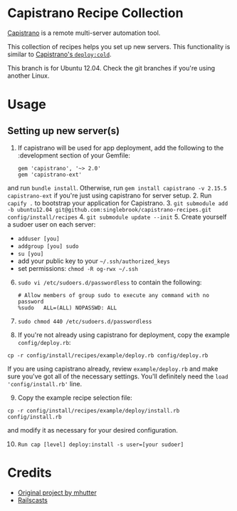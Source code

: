 Capistrano Recipe Collection
============================
[Capistrano](http://www.capistranorb.com/) is a remote multi-server automation tool.

This collection of recipes helps you set up new servers. This functionality is similar to [Capistrano's `deploy:cold`](https://github.com/capistrano/capistrano/wiki/2.x-From-The-Beginning#about-deploycold).

This branch is for Ubuntu 12.04. Check the git branches if you're using another Linux.

Usage
======

Setting up new server(s)
------

1. If capistrano will be used for app deployment, add the following to the :development section of your Gemfile:

    ```
    gem 'capistrano', '~> 2.0'
    gem 'capistrano-ext'
    ```

  and run `bundle install`. Otherwise, run `gem install capistrano -v 2.15.5 capistrano-ext` if you're just using capistrano for server setup.
2. Run `capify .` to bootstrap your application for Capistrano.
3. `git submodule add -b ubuntu12.04 git@github.com:singlebrook/capistrano-recipes.git config/install/recipes`
4. `git submodule update --init`
5. Create yourself a sudoer user on each server:
  * `adduser [you]`
  * `addgroup [you] sudo`
  * `su [you]`
  * add your public key to your `~/.ssh/authorized_keys`
  * set permissions: `chmod -R og-rwx ~/.ssh`
6. `sudo vi /etc/sudoers.d/passwordless` to contain the following:

    ```
    # Allow members of group sudo to execute any command with no password
    %sudo   ALL=(ALL) NOPASSWD: ALL
    ```

7. `sudo chmod 440 /etc/sudoers.d/passwordless`
8. If you're not already using capistrano for deployment, copy the example `config/deploy.rb`:

  `cp -r config/install/recipes/example/deploy.rb config/deploy.rb`

  If you are using capistrano already, review `example/deploy.rb` and make sure you've got all of the necessary settings. You'll definitely need the `load 'config/install.rb'` line.

9. Copy the example recipe selection file:

  `cp -r config/install/recipes/example/deploy/install.rb config/install.rb`

  and modify it as necessary for your desired configuration.

10. `Run cap [level] deploy:install -s user=[your sudoer]`

Credits
=======
* [Original project by mhutter](https://github.com/mhutter/capistrano-recipes)
* [Railscasts](http://railscasts.com/)
